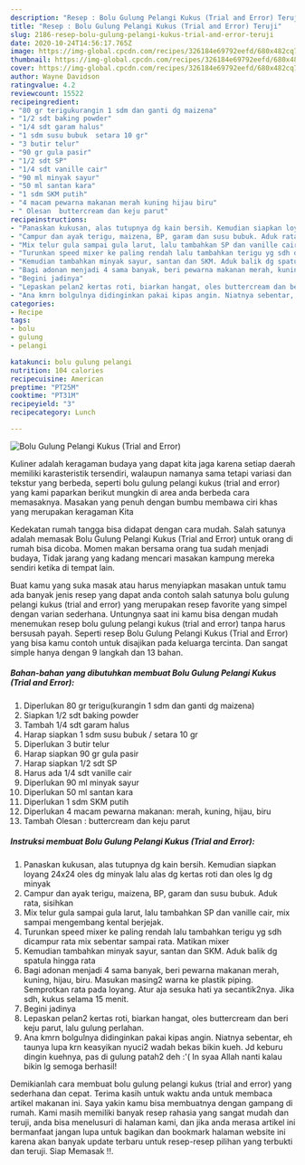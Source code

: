 ```yaml
---
description: "Resep : Bolu Gulung Pelangi Kukus (Trial and Error) Teruji"
title: "Resep : Bolu Gulung Pelangi Kukus (Trial and Error) Teruji"
slug: 2186-resep-bolu-gulung-pelangi-kukus-trial-and-error-teruji
date: 2020-10-24T14:56:17.765Z
image: https://img-global.cpcdn.com/recipes/326184e69792eefd/680x482cq70/bolu-gulung-pelangi-kukus-trial-and-error-foto-resep-utama.jpg
thumbnail: https://img-global.cpcdn.com/recipes/326184e69792eefd/680x482cq70/bolu-gulung-pelangi-kukus-trial-and-error-foto-resep-utama.jpg
cover: https://img-global.cpcdn.com/recipes/326184e69792eefd/680x482cq70/bolu-gulung-pelangi-kukus-trial-and-error-foto-resep-utama.jpg
author: Wayne Davidson
ratingvalue: 4.2
reviewcount: 15522
recipeingredient:
- "80 gr terigukurangin 1 sdm dan ganti dg maizena"
- "1/2 sdt baking powder"
- "1/4 sdt garam halus"
- "1 sdm susu bubuk  setara 10 gr"
- "3 butir telur"
- "90 gr gula pasir"
- "1/2 sdt SP"
- "1/4 sdt vanille cair"
- "90 ml minyak sayur"
- "50 ml santan kara"
- "1 sdm SKM putih"
- "4 macam pewarna makanan merah kuning hijau biru"
- " Olesan  buttercream dan keju parut"
recipeinstructions:
- "Panaskan kukusan, alas tutupnya dg kain bersih. Kemudian siapkan loyang 24x24 oles dg minyak lalu alas dg kertas roti dan oles lg dg minyak"
- "Campur dan ayak terigu, maizena, BP, garam dan susu bubuk. Aduk rata, sisihkan"
- "Mix telur gula sampai gula larut, lalu tambahkan SP dan vanille cair, mix sampai mengembang kental berjejak."
- "Turunkan speed mixer ke paling rendah lalu tambahkan terigu yg sdh dicampur rata mix sebentar sampai rata. Matikan mixer"
- "Kemudian tambahkan minyak sayur, santan dan SKM. Aduk balik dg spatula hingga rata"
- "Bagi adonan menjadi 4 sama banyak, beri pewarna makanan merah, kuning, hijau, biru. Masukan masing2 warna ke plastik piping. Semprotkan rata pada loyang. Atur aja sesuka hati ya secantik2nya. Jika sdh, kukus selama 15 menit."
- "Begini jadinya"
- "Lepaskan pelan2 kertas roti, biarkan hangat, oles buttercream dan beri keju parut, lalu gulung perlahan."
- "Ana kmrn bolgulnya didinginkan pakai kipas angin. Niatnya sebentar, eh taunya lupa krn keasyikan nyuci2 wadah bekas bikin kueh. Jd keburu dingin kuehnya, pas di gulung patah2 deh :&#39;( In syaa Allah nanti kalau bikin lg semoga berhasil!"
categories:
- Recipe
tags:
- bolu
- gulung
- pelangi

katakunci: bolu gulung pelangi 
nutrition: 104 calories
recipecuisine: American
preptime: "PT25M"
cooktime: "PT31M"
recipeyield: "3"
recipecategory: Lunch

---
```



![Bolu Gulung Pelangi Kukus (Trial and Error)](https://img-global.cpcdn.com/recipes/326184e69792eefd/680x482cq70/bolu-gulung-pelangi-kukus-trial-and-error-foto-resep-utama.jpg)

Kuliner adalah keragaman budaya yang dapat kita jaga karena setiap daerah memiliki karasteristik tersendiri, walaupun namanya sama tetapi variasi dan tekstur yang berbeda, seperti bolu gulung pelangi kukus (trial and error) yang kami paparkan berikut mungkin di area anda berbeda cara memasaknya. Masakan yang penuh dengan bumbu membawa ciri khas yang merupakan keragaman Kita

Kedekatan rumah tangga bisa didapat dengan cara mudah. Salah satunya adalah memasak Bolu Gulung Pelangi Kukus (Trial and Error) untuk orang di rumah bisa dicoba. Momen makan bersama orang tua sudah menjadi budaya, Tidak jarang yang kadang mencari masakan kampung mereka sendiri ketika di tempat lain.



Buat kamu yang suka masak atau harus menyiapkan masakan untuk tamu ada banyak jenis resep yang dapat anda contoh salah satunya bolu gulung pelangi kukus (trial and error) yang merupakan resep favorite yang simpel dengan varian sederhana. Untungnya saat ini kamu bisa dengan mudah menemukan resep bolu gulung pelangi kukus (trial and error) tanpa harus bersusah payah.
Seperti resep Bolu Gulung Pelangi Kukus (Trial and Error) yang bisa kamu contoh untuk disajikan pada keluarga tercinta. Dan sangat simple hanya dengan 9 langkah dan 13 bahan.


<!--inarticleads1-->

##### Bahan-bahan yang dibutuhkan membuat Bolu Gulung Pelangi Kukus (Trial and Error):

1. Diperlukan 80 gr terigu(kurangin 1 sdm dan ganti dg maizena)
1. Siapkan 1/2 sdt baking powder
1. Tambah 1/4 sdt garam halus
1. Harap siapkan 1 sdm susu bubuk / setara 10 gr
1. Diperlukan 3 butir telur
1. Harap siapkan 90 gr gula pasir
1. Harap siapkan 1/2 sdt SP
1. Harus ada 1/4 sdt vanille cair
1. Diperlukan 90 ml minyak sayur
1. Diperlukan 50 ml santan kara
1. Diperlukan 1 sdm SKM putih
1. Diperlukan 4 macam pewarna makanan: merah, kuning, hijau, biru
1. Tambah  Olesan : buttercream dan keju parut




<!--inarticleads2-->

##### Instruksi membuat  Bolu Gulung Pelangi Kukus (Trial and Error):

1. Panaskan kukusan, alas tutupnya dg kain bersih. Kemudian siapkan loyang 24x24 oles dg minyak lalu alas dg kertas roti dan oles lg dg minyak
1. Campur dan ayak terigu, maizena, BP, garam dan susu bubuk. Aduk rata, sisihkan
1. Mix telur gula sampai gula larut, lalu tambahkan SP dan vanille cair, mix sampai mengembang kental berjejak.
1. Turunkan speed mixer ke paling rendah lalu tambahkan terigu yg sdh dicampur rata mix sebentar sampai rata. Matikan mixer
1. Kemudian tambahkan minyak sayur, santan dan SKM. Aduk balik dg spatula hingga rata
1. Bagi adonan menjadi 4 sama banyak, beri pewarna makanan merah, kuning, hijau, biru. Masukan masing2 warna ke plastik piping. Semprotkan rata pada loyang. Atur aja sesuka hati ya secantik2nya. Jika sdh, kukus selama 15 menit.
1. Begini jadinya
1. Lepaskan pelan2 kertas roti, biarkan hangat, oles buttercream dan beri keju parut, lalu gulung perlahan.
1. Ana kmrn bolgulnya didinginkan pakai kipas angin. Niatnya sebentar, eh taunya lupa krn keasyikan nyuci2 wadah bekas bikin kueh. Jd keburu dingin kuehnya, pas di gulung patah2 deh :&#39;( In syaa Allah nanti kalau bikin lg semoga berhasil!




Demikianlah cara membuat bolu gulung pelangi kukus (trial and error) yang sederhana dan cepat. Terima kasih untuk waktu anda untuk membaca artikel makanan ini. Saya yakin kamu bisa membuatnya dengan gampang di rumah. Kami masih memiliki banyak resep rahasia yang sangat mudah dan teruji, anda bisa menelusuri di halaman kami, dan jika anda merasa artikel ini bermanfaat jangan lupa untuk bagikan dan bookmark halaman website ini karena akan banyak update terbaru untuk resep-resep pilihan yang terbukti dan teruji. Siap Memasak !!. 
